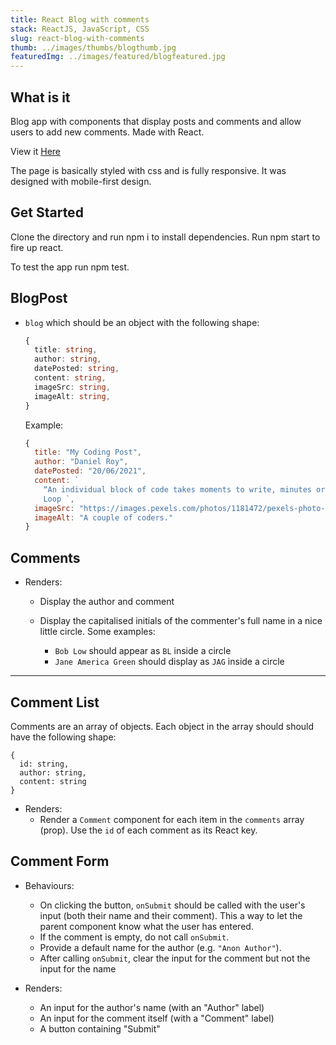 ```yaml
---
title: React Blog with comments
stack: ReactJS, JavaScript, CSS
slug: react-blog-with-comments
thumb: ../images/thumbs/blogthumb.jpg
featuredImg: ../images/featured/blogfeatured.jpg
---
```


## What is it

Blog app with components that display posts and comments and allow users to add new comments. Made with React.

View it [Here](https://tourmaline-panda-264b69.netlify.app/)

The page is basically styled with css and is fully responsive. It was designed with mobile-first design.

## Get Started

Clone the directory and run npm i to install dependencies. Run npm start to fire up react.

To test the app run npm test. 

## BlogPost

  - `blog` which should be an object with the following shape:

    ```ts
    {
      title: string,
      author: string,
      datePosted: string,
      content: string,
      imageSrc: string,
      imageAlt: string,
    }
    ```

    Example:

    ```js
    {
      title: "My Coding Post",
      author: "Daniel Roy",
      datePosted: "20/06/2021",
      content: `
        “An individual block of code takes moments to write, minutes or hours to debug, and can last forever without being touched again. It’s when you or someone else visits code written yesterday or ten years ago that having code written in a clear, consistent style becomes extremely useful. Understandable code frees mental bandwidth from having to puzzle out inconsistencies, making it easier to maintain and enhance projects of all sizes.”
        Loop `,
      imageSrc: "https://images.pexels.com/photos/1181472/pexels-photo-1181472.jpeg?auto=compress&cs=tinysrgb&dpr=2&h=750&w=1260",
      imageAlt: "A couple of coders."
    }
    ```

## Comments

- Renders:

  - Display the author and comment
  - Display the capitalised initials of the commenter's full name in a nice little circle. Some examples:

    - `Bob Low` should appear as `BL` inside a circle
    - `Jane America Green` should display as `JAG` inside a circle

---

## Comment List

Comments are an array of objects. Each object in the array should should have the following shape:


    {
      id: string,
      author: string,
      content: string
    }



- Renders:
  - Render a `Comment` component for each item in the `comments` array (prop). Use the `id` of each comment as its React key.

## Comment Form

- Behaviours:

  - On clicking the button, `onSubmit` should be called with the user's input (both their name and their comment). This a way to let the parent component know what the user has entered.
  - If the comment is empty, do not call `onSubmit`.
  - Provide a default name for the author (e.g. `"Anon Author"`).
  - After calling `onSubmit`, clear the input for the comment but not the input for the name

- Renders:

  - An input for the author's name (with an "Author" label)
  - An input for the comment itself (with a "Comment" label)
  - A button containing "Submit"